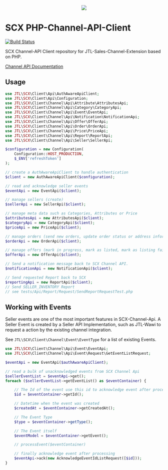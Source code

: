 <div align="center">
  <img src="https://user-images.githubusercontent.com/1415186/75040771-2ed7df80-54b3-11ea-8657-41a0cae9dafc.png">
</div>

# SCX PHP-Channel-API-Client

[![Build Status](https://travis-ci.org/jtl-scx/channel-api-client.svg?branch=master)](https://travis-ci.org/jtl-scx/channel-api-client)

SCX Channel-API Client repository for JTL-Sales-Channel-Extension based on PHP. 

[Channel API Documentation](https://scx-sandbox.ui.jtl-software.com/docs/api_channel.html)

## Usage

```php
use JTL\SCX\Client\Api\AuthAwareApiClient;
use JTL\SCX\Client\Api\Configuration;
use JTL\SCX\Client\Channel\Api\Attribute\AttributesApi;
use JTL\SCX\Client\Channel\Api\Category\CategoryApi;
use JTL\SCX\Client\Channel\Api\Event\EventApi;
use JTL\SCX\Client\Channel\Api\Notification\NotificationApi;
use JTL\SCX\Client\Channel\Api\Offer\OfferApi;
use JTL\SCX\Client\Channel\Api\Order\OrderApi;
use JTL\SCX\Client\Channel\Api\Price\PriceApi;
use JTL\SCX\Client\Channel\Api\Report\ReportApi;
use JTL\SCX\Client\Channel\Api\Seller\SellerApi;

$configuration = new Configuration(
    Configuration::HOST_PRODUCTION,
    $_ENV['refreshToken']
);

// create a AuthAwareApiClient to handle authentication
$client = new AuthAwareApiClient($configuration);

// read and acknowledge seller events
$eventApi = new EventApi($client);

// manage sellers (create)
$sellerApi = new SellerApi($client);

// manage meta data such as Categories, Attributes or Price
$attributesApi = new AttributesApi($client);
$categoryApi = new CategoryApi($client);
$priceApi = new PriceApi($client);

// manage orders (send new orders, update order status or address information)
$orderApi = new OrderApi($client);

// manage offers (mark in progress, mark as listed, mark as listing failed)
$offerApi = new OfferApi($client);

// Send a notification message back to SCX Channel API.
$notificationApi = new NotificationApi($client);

// Send requested Report back to SCX
$reportingApi = new ReportApi($client);
// Send SELLER_INVENTORY Report
// see tests/Api/Report/Request/SendReportRequestTest.php
```

## Working with Events

Seller events are one of the most important features in SCX-Channel-Api. A Seller Event
is created by a Seller API Implementation, such as JTL-Wawi to request a action by the existing
channel integration.

See `JTL\SCX\Client\Channel\Event\EventType` for a list of existing Events.
  

```php
use JTL\SCX\Client\Channel\Api\Event\EventApi;
use JTL\SCX\Client\Channel\Api\Event\Request\GetEventListRequest;

$eventApi = new EventApi($authAwareApiClient);

// read a bulk of unacknowledged events from SCX Channel Api
$sellerEventList = $eventApi->get();
foreach ($sellerEventList->getEventList() as $eventContainer) {

    // The Id of the event use this id to acknowledge event after processing
    $id = $eventContainer->getId();

    // Datetime when the event was created
    $createdAt = $eventContainer->getCreatedAt();

    // The Event Type
    $type = $eventContainer->getType();

    // The Event itself
    $eventModel = $eventContainer->getEvent();

    // processEvent($eventContainer)

    // finally acknowledge event after processing
    $eventApi->ack(new AcknowledgeEventIdListRequest([$id]));
}
```

